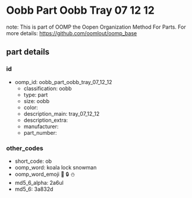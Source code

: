 # Oobb Part Oobb Tray 07 12 12  

note: This is part of OOMP the Oopen Organization Method For Parts. For more details: https://github.com/oomlout/oomp_base

##  part details





### id
* oomp_id: oobb_part_oobb_tray_07_12_12
  * classification: oobb
  * type: part
  * size: oobb
  * color: 
  * description_main: tray_07_12_12
  * description_extra: 
  * manufacturer: 
  * part_number: 

### other_codes
* short_code: ob
* oomp_word: koala lock snowman
* oomp_word_emoji :koala: :lock: :snowman:
* md5_6_alpha: 2a6ul
* md5_6: 3a832d